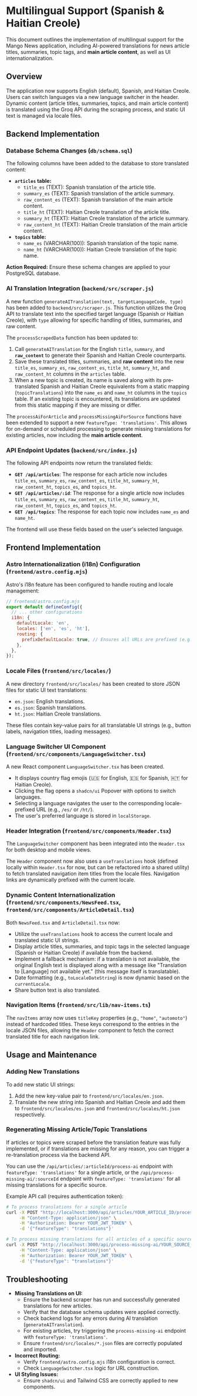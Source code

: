# Multilingual Support (Spanish & Haitian Creole)

This document outlines the implementation of multilingual support for the Mango News application, including AI-powered translations for news article titles, summaries, topic tags, and **main article content**, as well as UI internationalization.

## Overview

The application now supports English (default), Spanish, and Haitian Creole. Users can switch languages via a new language switcher in the header. Dynamic content (article titles, summaries, topics, and main article content) is translated using the Groq API during the scraping process, and static UI text is managed via locale files.

## Backend Implementation

### Database Schema Changes (`db/schema.sql`)

The following columns have been added to the database to store translated content:

*   **`articles` table:**
    *   `title_es` (TEXT): Spanish translation of the article title.
    *   `summary_es` (TEXT): Spanish translation of the article summary.
    *   `raw_content_es` (TEXT): Spanish translation of the main article content.
    *   `title_ht` (TEXT): Haitian Creole translation of the article title.
    *   `summary_ht` (TEXT): Haitian Creole translation of the article summary.
    *   `raw_content_ht` (TEXT): Haitian Creole translation of the main article content.
*   **`topics` table:**
    *   `name_es` (VARCHAR(100)): Spanish translation of the topic name.
    *   `name_ht` (VARCHAR(100)): Haitian Creole translation of the topic name.

**Action Required:** Ensure these schema changes are applied to your PostgreSQL database.

### AI Translation Integration (`backend/src/scraper.js`)

A new function `generateAITranslation(text, targetLanguageCode, type)` has been added to `backend/src/scraper.js`. This function utilizes the Groq API to translate text into the specified target language (Spanish or Haitian Creole), with `type` allowing for specific handling of titles, summaries, and raw content.

The `processScrapedData` function has been updated to:
1.  Call `generateAITranslation` for the English `title`, `summary`, and **`raw_content`** to generate their Spanish and Haitian Creole counterparts.
2.  Save these translated titles, summaries, and **raw content** into the new `title_es`, `summary_es`, `raw_content_es`, `title_ht`, `summary_ht`, and `raw_content_ht` columns in the `articles` table.
3.  When a new topic is created, its name is saved along with its pre-translated Spanish and Haitian Creole equivalents from a static mapping (`topicTranslations`) into the `name_es` and `name_ht` columns in the `topics` table. If an existing topic is encountered, its translations are updated from this static mapping if they are missing or differ.

The `processAiForArticle` and `processMissingAiForSource` functions have been extended to support a new `featureType: 'translations'`. This allows for on-demand or scheduled processing to generate missing translations for existing articles, now including the **main article content**.

### API Endpoint Updates (`backend/src/index.js`)

The following API endpoints now return the translated fields:

*   **`GET /api/articles`**: The response for each article now includes `title_es`, `summary_es`, `raw_content_es`, `title_ht`, `summary_ht`, `raw_content_ht`, `topics_es`, and `topics_ht`.
*   **`GET /api/articles/:id`**: The response for a single article now includes `title_es`, `summary_es`, `raw_content_es`, `title_ht`, `summary_ht`, `raw_content_ht`, `topics_es`, and `topics_ht`.
*   **`GET /api/topics`**: The response for each topic now includes `name_es` and `name_ht`.

The frontend will use these fields based on the user's selected language.

## Frontend Implementation

### Astro Internationalization (i18n) Configuration (`frontend/astro.config.mjs`)

Astro's i18n feature has been configured to handle routing and locale management:

```javascript
// frontend/astro.config.mjs
export default defineConfig({
  // ... other configurations
  i18n: {
    defaultLocale: 'en',
    locales: ['en', 'es', 'ht'],
    routing: {
      prefixDefaultLocale: true, // Ensures all URLs are prefixed (e.g., /en/page, /es/page)
    },
  },
});
```

### Locale Files (`frontend/src/locales/`)

A new directory `frontend/src/locales/` has been created to store JSON files for static UI text translations:

*   `en.json`: English translations.
*   `es.json`: Spanish translations.
*   `ht.json`: Haitian Creole translations.

These files contain key-value pairs for all translatable UI strings (e.g., button labels, navigation titles, loading messages).

### Language Switcher UI Component (`frontend/src/components/LanguageSwitcher.tsx`)

A new React component `LanguageSwitcher.tsx` has been created.
*   It displays country flag emojis (🇺🇸 for English, 🇪🇸 for Spanish, 🇭🇹 for Haitian Creole).
*   Clicking the flag opens a `shadcn/ui` Popover with options to switch languages.
*   Selecting a language navigates the user to the corresponding locale-prefixed URL (e.g., `/es/` or `/ht/`).
*   The user's preferred language is stored in `localStorage`.

### Header Integration (`frontend/src/components/Header.tsx`)

The `LanguageSwitcher` component has been integrated into the `Header.tsx` for both desktop and mobile views.

The `Header` component now also uses a `useTranslations` hook (defined locally within `Header.tsx` for now, but can be refactored into a shared utility) to fetch translated navigation item titles from the locale files. Navigation links are dynamically prefixed with the current locale.

### Dynamic Content Internationalization (`frontend/src/components/NewsFeed.tsx`, `frontend/src/components/ArticleDetail.tsx`)

Both `NewsFeed.tsx` and `ArticleDetail.tsx` now:
*   Utilize the `useTranslations` hook to access the current locale and translated static UI strings.
*   Display article titles, summaries, and topic tags in the selected language (Spanish or Haitian Creole) if available from the backend.
*   Implement a fallback mechanism: if a translation is not available, the original English text is displayed along with a message like "Translation to [Language] not available yet." (this message itself is translatable).
*   Date formatting (e.g., `toLocaleDateString`) is now dynamic based on the `currentLocale`.
*   Share button text is also translated.

### Navigation Items (`frontend/src/lib/nav-items.ts`)

The `navItems` array now uses `titleKey` properties (e.g., `"home"`, `"automoto"`) instead of hardcoded titles. These keys correspond to the entries in the locale JSON files, allowing the `Header` component to fetch the correct translated title for each navigation link.

## Usage and Maintenance

### Adding New Translations

To add new static UI strings:
1.  Add the new key-value pair to `frontend/src/locales/en.json`.
2.  Translate the new string into Spanish and Haitian Creole and add them to `frontend/src/locales/es.json` and `frontend/src/locales/ht.json` respectively.

### Regenerating Missing Article/Topic Translations

If articles or topics were scraped before the translation feature was fully implemented, or if translations are missing for any reason, you can trigger a re-translation process via the backend API.

You can use the `/api/articles/:articleId/process-ai` endpoint with `featureType: 'translations'` for a single article, or the `/api/process-missing-ai/:sourceId` endpoint with `featureType: 'translations'` for all missing translations for a specific source.

Example API call (requires authentication token):

```bash
# To process translations for a single article
curl -X POST "http://localhost:3000/api/articles/YOUR_ARTICLE_ID/process-ai" \
     -H "Content-Type: application/json" \
     -H "Authorization: Bearer YOUR_JWT_TOKEN" \
     -d '{"featureType": "translations"}'

# To process missing translations for all articles of a specific source
curl -X POST "http://localhost:3000/api/process-missing-ai/YOUR_SOURCE_ID" \
     -H "Content-Type: application/json" \
     -H "Authorization: Bearer YOUR_JWT_TOKEN" \
     -d '{"featureType": "translations"}'
```

## Troubleshooting

*   **Missing Translations on UI:**
    *   Ensure the backend scraper has run and successfully generated translations for new articles.
    *   Verify that the database schema updates were applied correctly.
    *   Check backend logs for any errors during AI translation (`generateAITranslation`).
    *   For existing articles, try triggering the `process-missing-ai` endpoint with `featureType: 'translations'`.
    *   Ensure `frontend/src/locales/*.json` files are correctly populated and imported.
*   **Incorrect Routing:**
    *   Verify `frontend/astro.config.mjs` i18n configuration is correct.
    *   Check `LanguageSwitcher.tsx` logic for URL construction.
*   **UI Styling Issues:**
    *   Ensure `shadcn/ui` and Tailwind CSS are correctly applied to new components.

